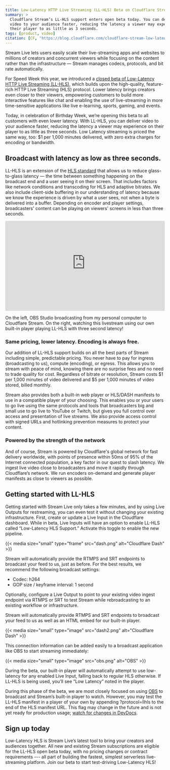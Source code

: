 ```yaml
---
title: Low-Latency HTTP Live Streaming (LL-HLS) Beta on Cloudflare Stream
summary: >
  Cloudflare Stream’s LL-HLS support enters open beta today. You can deliver
  video to your audience faster, reducing the latency a viewer may experience on
  their player to as little as 3 seconds.
tags: [product, video]
citation: [CF, "https://blog.cloudflare.com/cloudflare-stream-low-latency-hls-open-beta/"]
---
```


Stream Live lets users easily scale their live-streaming apps and websites to
millions of creators and concurrent viewers while focusing on the content rather
than the infrastructure — Stream manages codecs, protocols, and bit rate
automatically.

For Speed Week this year, we introduced a
[closed beta of Low-Latency HTTP Live Streaming (LL-HLS)](https://blog.cloudflare.com/low-latency-hls-support-for-cloudflare-stream/),
which builds upon the high-quality, feature-rich HTTP Live Streaming (HLS)
protocol. Lower latency brings creators even closer to their viewers, empowering
customers to build more interactive features like chat and enabling the use of
live-streaming in more time-sensitive applications like live e-learning, sports,
gaming, and events.

Today, in celebration of Birthday Week, we’re opening this beta to all customers
with even lower latency. With LL-HLS, you can deliver video to your audience
faster, reducing the latency a viewer may experience on their player to as
little as three seconds. Low Latency streaming is priced the same way, too: $1
per 1,000 minutes delivered, with zero extra charges for encoding or bandwidth.

## Broadcast with latency as low as three seconds.

LL-HLS is an extension of the [HLS standard](https://www.cloudflare.com/learning/video/what-is-http-live-streaming/)
that allows us to reduce glass-to-glass latency — the time between something
happening on the broadcast end and a user seeing it on their screen. That
includes factors like network conditions and transcoding for HLS and adaptive
bitrates. We also include client-side buffering in our understanding of latency
because we know the experience is driven by what a user sees, not when a byte is
delivered into a buffer. Depending on encoder and player settings, broadcasters'
content can be playing on viewers' screens in less than three seconds.

<div style="position: relative; padding-top: 56.25%;">
  <iframe
    src="https://customer-igynxd2rwhmuoxw8.cloudflarestream.com/93e451e5604062c9989f393a9ab4e01d/iframe?muted=true&loop=true&autoplay=true&poster=https%3A%2F%2Fcustomer-igynxd2rwhmuoxw8.cloudflarestream.com%2F93e451e5604062c9989f393a9ab4e01d%2Fthumbnails%2Fthumbnail.jpg%3Ftime%3D%26height%3D600"
    style="border: none; position: absolute; top: 0; left: 0; height: 100%; width: 100%;"
    allow="accelerometer; gyroscope; autoplay; encrypted-media; picture-in-picture;"
    allowfullscreen="true"
  ></iframe>
</div>

On the left, OBS Studio broadcasting from my personal computer to Cloudflare
Stream. On the right, watching this livestream using our own built-in player
playing LL-HLS with three second latency!


### Same pricing, lower latency. Encoding is always free.

Our addition of LL-HLS support builds on all the best parts of Stream including
simple, predictable pricing. You never have to pay for ingress (broadcasting to
us), compute (encoding), or egress. This allows you to stream with peace of
mind, knowing there are no surprise fees and no need to trade quality for cost.
Regardless of bitrate or resolution, Stream costs $1 per 1,000 minutes of video
delivered and $5 per 1,000 minutes of video stored, billed monthly.

Stream also provides both a built-in web player or HLS/DASH manifests to use in
a compatible player of your choosing. This enables you or your users to go live
using the same protocols and tools that broadcasters big and small use to go
live to YouTube or Twitch, but gives you full control over access and
presentation of live streams. We also provide access control with signed URLs
and hotlinking prevention measures to protect your content.

### Powered by the strength of the network

And of course, Stream is powered by Cloudflare's global network for fast
delivery worldwide, with points of presence within 50ms of 95% of the Internet
connected population, a key factor in our quest to slash latency. We ingest live
video close to broadcasters and move it rapidly through Cloudflare’s network. We
run encoders on-demand and generate player manifests as close to viewers as
possible.

## Getting started with LL-HLS

Getting started with Stream Live only takes a few minutes, and by using Live
Outputs for restreaming, you can even test it without changing your existing
infrastructure. First, create or update a Live Input in the Cloudflare
dashboard. While in beta, Live Inputs will have an option to enable LL-HLS
called “Low-Latency HLS Support.” Activate this toggle to enable the new
pipeline.

{{< media size="small" type="frame" src="dash.png" alt="Cloudflare Dash" >}}

Stream will automatically provide the RTMPS and SRT endpoints to broadcast your
feed to us, just as before. For the best results, we recommend the following
broadcast settings:

- Codec: h264
- GOP size / keyframe interval: 1 second

Optionally, configure a Live Output to point to your existing video ingest
endpoint via RTMPS or SRT to test Stream while rebroadcasting to an existing
workflow or infrastructure.

Stream will automatically provide RTMPS and SRT endpoints to broadcast your feed
to us as well as an HTML embed for our built-in player.

{{< media size="small" type="image" src="dash2.png" alt="Cloudflare Dash" >}}

This connection information can be added easily to a broadcast application like
OBS to start streaming immediately:

{{< media size="small" type="image" src="obs.png" alt="OBS" >}}

During the beta, our built-in player will automatically attempt to use
low-latency for any enabled Live Input, falling back to regular HLS otherwise.
If LL-HLS is being used, you’ll see “Low Latency” noted in the player.

During this phase of the beta, we are most closely focused on using
[OBS](https://obsproject.com/) to broadcast and Stream’s built-in player to
watch. However, you may test the LL-HLS manifest in a player of your own by
appending ?protocol=llhls to the end of the HLS manifest URL. This flag may
change in the future and is not yet ready for production usage;
[watch for changes in DevDocs](https://developers.cloudflare.com/stream/changelog/).

## Sign up today

Low-Latency HLS is Stream Live’s latest tool to bring your creators and
audiences together. All new and existing Stream subscriptions are eligible for
the LL-HLS open beta today, with no pricing changes or contract requirements ---
all part of building the fastest, simplest serverless live-streaming platform.
Join our beta to start test-driving Low-Latency HLS!
